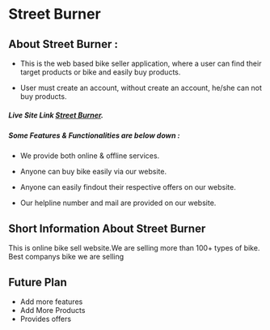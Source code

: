 # Street Burner

## About Street Burner :
- This is the web based bike seller application, where a user can find their target    products or bike and easily buy products.

- User must create an account, without create an account, he/she can not buy products.

##### Live Site Link [Street Burner](https://street-burner-819b1.web.app).

##### Some Features & Functionalities are below down : 
- We provide both online & offline services.

- Anyone can buy bike easily via our website.

- Anyone can easily findout their respective offers on our website.

- Our helpline number and mail are provided on our website.

## Short Information About **Street Burner**
This is online bike sell website.We are selling more than 100+ types of bike.
Best companys bike we are selling 

## Future Plan 
- Add more features
- Add More Products
- Provides offers

